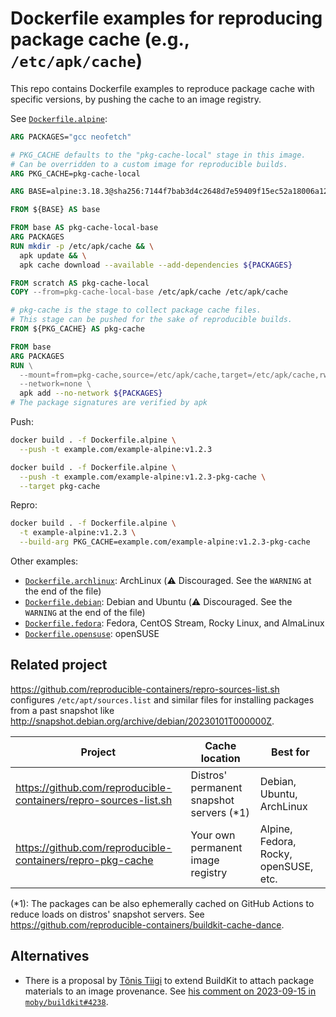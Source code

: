 # Dockerfile examples for reproducing package cache (e.g., `/etc/apk/cache`)

This repo contains Dockerfile examples to reproduce package cache
with specific versions, by pushing the cache to an image registry.

See [`Dockerfile.alpine`](./Dockerfile.alpine):
```dockerfile
ARG PACKAGES="gcc neofetch"

# PKG_CACHE defaults to the "pkg-cache-local" stage in this image.
# Can be overridden to a custom image for reproducible builds.
ARG PKG_CACHE=pkg-cache-local

ARG BASE=alpine:3.18.3@sha256:7144f7bab3d4c2648d7e59409f15ec52a18006a128c733fcff20d3a4a54ba44a

FROM ${BASE} AS base

FROM base AS pkg-cache-local-base
ARG PACKAGES
RUN mkdir -p /etc/apk/cache && \
  apk update && \
  apk cache download --available --add-dependencies ${PACKAGES}

FROM scratch AS pkg-cache-local
COPY --from=pkg-cache-local-base /etc/apk/cache /etc/apk/cache

# pkg-cache is the stage to collect package cache files.
# This stage can be pushed for the sake of reproducible builds.
FROM ${PKG_CACHE} AS pkg-cache

FROM base
ARG PACKAGES
RUN \
  --mount=from=pkg-cache,source=/etc/apk/cache,target=/etc/apk/cache,rw \
  --network=none \
  apk add --no-network ${PACKAGES}
# The package signatures are verified by apk
```

Push:
```bash
docker build . -f Dockerfile.alpine \
  --push -t example.com/example-alpine:v1.2.3

docker build . -f Dockerfile.alpine \
  --push -t example.com/example-alpine:v1.2.3-pkg-cache \
  --target pkg-cache
```

Repro:
```bash
docker build . -f Dockerfile.alpine \
  -t example-alpine:v1.2.3 \
  --build-arg PKG_CACHE=example.com/example-alpine:v1.2.3-pkg-cache
```

Other examples:
- [`Dockerfile.archlinux`](./Dockerfile.archlinux): ArchLinux (:warning: Discouraged. See the `WARNING` at the end of the file)
- [`Dockerfile.debian`](./Dockerfile.debian): Debian and Ubuntu (:warning: Discouraged. See the `WARNING` at the end of the file)
- [`Dockerfile.fedora`](./Dockerfile.fedora): Fedora, CentOS Stream, Rocky Linux, and AlmaLinux
- [`Dockerfile.opensuse`](./Dockerfile.opensuse): openSUSE

## Related project
<https://github.com/reproducible-containers/repro-sources-list.sh>
configures `/etc/apt/sources.list` and similar files for installing packages from a past snapshot
like <http://snapshot.debian.org/archive/debian/20230101T000000Z>.

|Project                                                           |Cache location                          |Best for                             |
|------------------------------------------------------------------|----------------------------------------|-------------------------------------|
|<https://github.com/reproducible-containers/repro-sources-list.sh>|Distros' permanent snapshot servers (*1)|Debian, Ubuntu, ArchLinux            |
|<https://github.com/reproducible-containers/repro-pkg-cache>      |Your own permanent image registry       |Alpine, Fedora, Rocky, openSUSE, etc.|

(*1): The packages can be also ephemerally cached on GitHub Actions to reduce loads on distros' snapshot servers.
See <https://github.com/reproducible-containers/buildkit-cache-dance>.

## Alternatives
- There is a proposal by [Tõnis Tiigi](https://github.com/tonistiigi) to extend BuildKit to attach package materials to an image provenance.
  See [his comment on 2023-09-15 in `moby/buildkit#4238`](https://github.com/moby/buildkit/pull/4238#issuecomment-1721859753).
